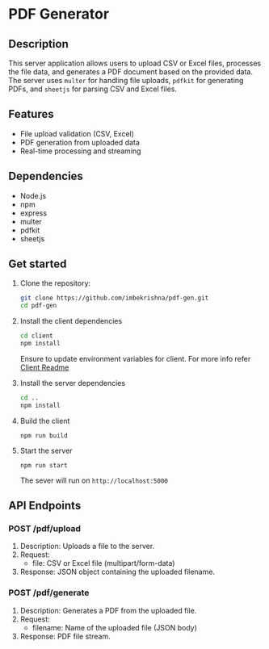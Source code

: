 # PDF Generator

## Description

This server application allows users to upload CSV or Excel files, processes the file data, and generates a PDF document based on the provided data. The server uses `multer` for handling file uploads, `pdfkit` for generating PDFs, and `sheetjs` for parsing CSV and Excel files.

## Features

- File upload validation (CSV, Excel)
- PDF generation from uploaded data
- Real-time processing and streaming

## Dependencies

- Node.js
- npm
- express
- multer
- pdfkit
- sheetjs

## Get started

1. Clone the repository:

   ```bash
   git clone https://github.com/imbekrishna/pdf-gen.git
   cd pdf-gen
   ```
2. Install the client dependencies
   
   ```bash
   cd client
   npm install
   ```
   Ensure to update environment variables for client. For more info refer [Client Readme](./client/README.md)
3. Install the server dependencies
   ```bash
   cd ..
   npm install
   ```
4. Build the client
   ```
   npm run build
   ```
5. Start the server
   ```
   npm run start
   ```
   The sever will run on `http://localhost:5000`


## API Endpoints

### POST /pdf/upload

  1. Description: Uploads a file to the server.
  2. Request:
      - file: CSV or Excel file (multipart/form-data)
  3. Response: JSON object containing the uploaded filename.

### POST /pdf/generate

  1. Description: Generates a PDF from the uploaded file.
  2. Request:
      - filename: Name of the uploaded file (JSON body)
  3. Response: PDF file stream.
